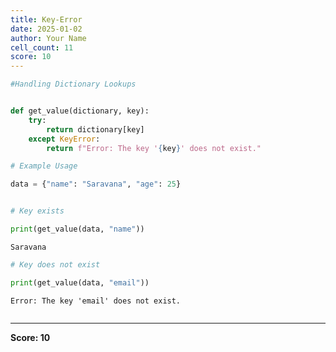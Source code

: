 ```yaml
---
title: Key-Error
date: 2025-01-02
author: Your Name
cell_count: 11
score: 10
---
```


```python
#Handling Dictionary Lookups
```


```python

```


```python
def get_value(dictionary, key):
    try:
        return dictionary[key]
    except KeyError:
        return f"Error: The key '{key}' does not exist."
```


```python
# Example Usage
```


```python
data = {"name": "Saravana", "age": 25}
```


```python

```


```python
# Key exists
```


```python
print(get_value(data, "name")) 
```

    Saravana



```python
# Key does not exist
```


```python
print(get_value(data, "email"))
```

    Error: The key 'email' does not exist.



```python

```


---
**Score: 10**
